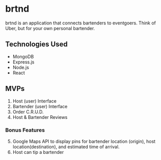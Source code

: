 # brtnd
brtnd is an application that connects bartenders to eventgoers. Think of Uber, but for your own personal bartender.

## Technologies Used
  *  MongoDB
  *  Express.js
  *  Node.js
  *  React


## MVPs

1. Host (user) Interface
2. Bartender (user) Interface
3. Order C.R.U.D.
4. Host & Bartender Reviews
### Bonus Features
5. Google Maps API to display pins for bartender location (origin), host location(destination), and estimated time of arrival.
6. Host can tip a bartender
